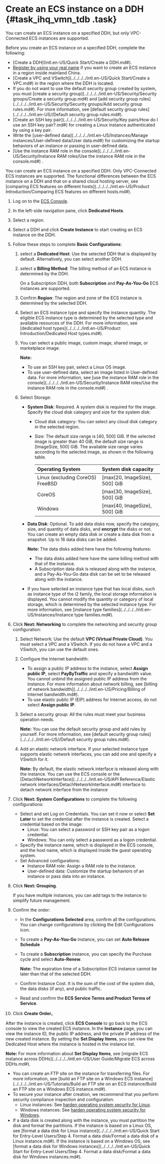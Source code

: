 # Create an ECS instance on a DDH {#task_ihq_vmn_tdb .task}

You can create an ECS instance on a specified DDH, but only VPC-Connected ECS instances are supported.

Before you create an ECS instance on a specified DDH, complete the following:

-   [Create a DDH](intl.en-US/Quick Start/Create a DDH.md#).
-   [Register by using your real name](https://www.alibabacloud.com/help/doc-detail/52595.htm) if you want to create an ECS instance in a region inside mainland China.
-   [Create a VPC and VSwitch](../../../../intl.en-US/Quick Start/Create a VPC.md#) in the region where the DDH is located.
-   If you do not want to use the default security group created by system, you must [create a security group](../../../../intl.en-US/Security/Security groups/Create a security group.md#) and [add security group rules](../../../../intl.en-US/Security/Security groups/Add security group rules.md#). For more information, see [default security group rules](../../../../intl.en-US//Default security group rules.md#).
-   [Create an SSH key pair](../../../../intl.en-US/Security/Key pairs/How do I use an SSH key pair?.md#) for creating a Linux instance authenticated by using a key pair.
-   Write the [user-defined data](../../../../intl.en-US/Instances/Manage instances/User-defined data/User data.md#) for customizing the startup behaviors of an instance or passing in user-defined data.
-   [Use the instance RAM role in the console](../../../../intl.en-US/Security/Instance RAM roles/Use the instance RAM role in the console.md#) .

You can create an ECS instance on a specified DDH. Only VPC-Connected ECS instances are supported. The functional differences between the ECS instance on a DDH and that on a shared cloud hosting server, see [comparing ECS features on different hosts](../../../../intl.en-US/Product Introduction/Comparing ECS features on different hosts.md#).

1.  Log on to the [ECS Console](https://ecs.console.aliyun.com/#/home).
2.  In the left-side navigation pane, click **Dedicated Hosts**.
3.  Select a region.
4.  Select a DDH and click **Create Instance** to start creating an ECS instance on the DDH.
5.  Follow these steps to complete **Basic Configurations**: 
    1.  select a **Dedicated Host**: Use the selected DDH that is displayed by default. Alternatively, you can select another DDH.
    2.  select a **Billing Method**: The billing method of an ECS instance is determined by the DDH. 

        On a Subscription DDH, both **Subscription** and **Pay-As-You-Go** ECS instances are supported.

    3.  Confirm **Region**: The region and zone of the ECS instance is determined by the selected DDH.
    4.  Select an ECS instance type and specify the instance quantity. The eligible ECS instance type is determined by the selected type and available resources of the DDH. For more information, see [dedicated host types](../../../../intl.en-US/Product Introduction/Dedicated Host types.md#).
    5.  You can select a public image, custom image, shared image, or marketplace image. 

        **Note:** 

        -   To use an SSH key pair, select a Linux OS image.
        -   To use user-defined data, select an image listed in User-defined data. For more information, see [use the instance RAM role in the console](../../../../intl.en-US/Security/Instance RAM roles/Use the instance RAM role in the console.md#) .
    6.  Select Storage: 
        -   **System Disk**: Required. A system disk is required for the image. Specify the cloud disk category and size for the system disk:
            -   Cloud disk category: You can select any cloud disk category in the selected region.
            -   Size: The default size range is \[40, 500\] GiB. If the selected image is greater than 40 GiB, the default size range is \[ImageSize, 500\] GiB. The available size range varies according to the selected image, as shown in the following table.

                |Operating System|System disk capacity|
                |:---------------|:-------------------|
                |Linux \(excluding CoreOS\) FreeBSD|\[max\{20, ImageSize\}, 500\] GiB|
                |CoreOS|\[max\{30, ImageSize\}, 500\] GiB|
                |Windows|\[max\{40, ImageSize\}, 500\] GiB|

        -   **Data Disk**: Optional. To add data disks now, specify the category, size, and quantity of data disks, and **encrypt** the disks or not. You can create an empty data disk or create a data disk from a snapshot. Up to 16 data disks can be added.

            **Note:** The data disks added here have the following features:

            -   The data disks added here have the same billing method with that of the instance.
            -   A Subscription data disk is released along with the instance, and a Pay-As-You-Go data disk can be set to be released along with the instance.
        -   If you have selected an instance type that has local disks, such as instance type of the i2 family, the local storage information is displayed. You cannot modify the quantity or category of local storage, which is determined by the selected instance type. For more information, see [instance type families](../../../../intl.en-US/Instances/Instance type families.md#).
6.  Click **Next: Networking** to complete the networking and security group configuration: 
    1.  Select Network: Use the default **VPC \(Virtual Private Cloud\)**. You must select a VPC and a VSwitch. If you do not have a VPC and a VSwitch, you can use the default ones.
    2.  Configure the Internet bandwidth:
        -   To assign a public IP address to the instance, select **Assign public IP**, select **PayByTraffic** and specify a bandwidth value. You cannot unbind the assigned public IP address from the instance. For more information about network billing, see [billing of network bandwidth](../../../../intl.en-US/Pricing/Billing of Internet bandwidth.md#).
        -   To use elastic public IP \(EIP\) address for Internet access, do not select **Assign public IP**.
    3.  Select a security group: All the rules must meet your business operation needs.

        **Note:** You can use the default security group and add rules by yourself. For more information, see [default security group rules](../../../../intl.en-US//Default security group rules.md#).

    4.  Add an elastic network interface. If your selected instance type supports elastic network interfaces, you can add one and specify a VSwitch for it.

        **Note:** By default, the elastic network interface is released along with the instance. You can use the ECS console or the [DetachNetworkInterface](../../../../intl.en-US/API Reference/Elastic network interfaces/DetachNetworkInterface.md#) interface to detach network interface from the instance

7.  Click **Next: System Configurations** to complete the following configurations: 
    -   Select and set Log on Credentials. You can set it now or select **Set Later** to set the credential after the instance is created. Select a credential based on the image:
        -   Linux: You can select a password or SSH key pair as a logon credential.
        -   Windows: You can only select a password as a logon credential.
    -   Specify the instance name, which is displayed in the ECS console, and the host name, which is displayed inside the guest operating system.
    -   Set Advanced configurations:
        -   Instance RAM role: Assign a RAM role to the instance.
        -   User-defined data: Customize the startup behaviors of an instance or pass data into an instance.
8.  Click **Next: Grouping**. 

    If you have multiple instances, you can add tags to the instance to simplify future management.

9.  Confirm the order: 
    -   In the **Configurations Selected** area, confirm all the configurations. You can change configurations by clicking the Edit Configurations icon.
    -   To create a **Pay-As-You-Go** instance, you can set **Auto Release Schedule**
    -   To create a **Subscription** instance, you can specify the Purchase cycle and select **Auto-Renew**.

        **Note:** The expiration time of a Subscription ECS instance cannot be later than that of the selected DDH.

    -   Confirm Instance Cost. It is the sum of the cost of the system disk, the data disks \(if any\), and public traffic.
    -   Read and confirm the **ECS Service Terms and Product Terms of Service**.
10. Click **Create Order**。

After the instance is created, click **ECS Console** to go back to the ECS console to view the created ECS instance. In the **Instance** page, you can view the instance ID, the public IP address, and the private IP address of the new created instance. By setting the **Set Display Items**, you can view the Dedicated Host where the instance is hosted in the instance list.

**Note:** For more information about **Set Display Items**, see [migrate ECS instance across DDHs](../../../../intl.en-US/User Guide/Migrate ECS across DDHs.md#).

-   You can create an FTP site on the instance for transferring files. For more information, see [build an FTP site on a Windows ECS instance](../../../../intl.en-US/Tutorials/Build an FTP site on an ECS instance/Build an FTP site on a Windows ECS instance.md#).
-   To secure your instance after creation, we recommend that you perform security compliance inspection and configuration:
    -   Linux instances: See [harden operating system security for Linux](https://www.alibabacloud.com/help/faq-detail/49809.htm).
    -   Windows instances: See [harden operating system security for Windows](https://www.alibabacloud.com/help/faq-detail/49781.htm).
-   If a data disk is created along with the instance, you must partition the disk and format the partitions. If the instance is based on a Linux OS, see [format a data disk for Linux instance](../../../../intl.en-US/Quick Start for Entry-Level Users/Step 4. Format a data disk/Format a data disk of a Linux instance.md#). If the instance is based on a Windows OS, see [format a data disk for Windows instances](../../../../intl.en-US/Quick Start for Entry-Level Users/Step 4. Format a data disk/Format a data disk for Windows instances.md#).

